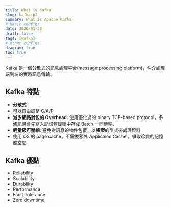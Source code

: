 ```yaml
---
title: What is Kafka
slug: kafka-p1
summary: What is Apache Kafka
# basic configs
date: 2020-01-30
draft: false
tags: [kafka]
# other configs
diagram: true
toc: true
---
```


Kafka 是一個分散式的訊息處理平台(message processing platform)，仲介處理端到端的實時訊息傳輸。

## Kafka 特點

- **分散式**
- 可以自由調整 C/A/P
- **減少網路封包的 Overhead**: 使用優化過的 binary TCP-based protocol，多條訊息會先寫入記憶體緩衝中存成 Batch 一同傳輸，
- **輕量級可壓縮**: 避免對訊息的物件包覆，以**檔案**的型式來處理資料
- 使用 OS 的 page cache，不需要額外 Applicaion Cache ，爭取珍貴的記憶體空間

## Kafka 優點

- Reliability
- Scalability
- Durability
- Performance
- Fault Tolerance
- Zero downtime
